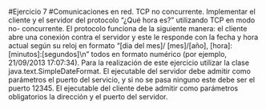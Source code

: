 #Ejercicio 7
#Comunicaciones en red. TCP no concurrente.
Implementar el cliente y el servidor del protocolo “¿Qué hora es?” utilizando TCP en modo no-
concurrente. El protocolo funciona de la siguiente manera: el cliente abre una conexión contra el
servidor y este le responde con la fecha y hora actual según su reloj en formato “[dia del mes]/
[mes]/[año], [hora]:[minutos]:[segundos]\n” todos en formato numérico (por ejemplo, 21/09/2013
17:07:34). Para la realización de este ejercicio utilizar la clase java.text.SimpleDateFormat.
El ejecutable del servidor debe admitir como parámetros el puerto del servicio, y si no se pasa
ninguno este debe ser el puerto 12345. El ejecutable del cliente debe admitir como parámetros
obligatorios la dirección y el puerto del servidor.